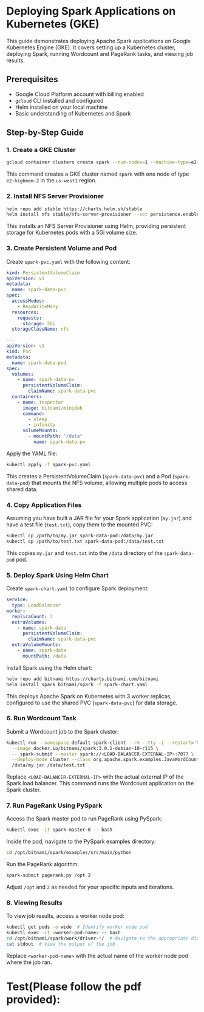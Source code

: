 # Deploying Spark Applications on Kubernetes (GKE)

This guide demonstrates deploying Apache Spark applications on Google Kubernetes Engine (GKE). It covers setting up a Kubernetes cluster, deploying Spark, running Wordcount and PageRank tasks, and viewing job results.

## Prerequisites
- Google Cloud Platform account with billing enabled
- `gcloud` CLI installed and configured
- Helm installed on your local machine
- Basic understanding of Kubernetes and Spark

## Step-by-Step Guide

### 1. Create a GKE Cluster
```bash
gcloud container clusters create spark --num-nodes=1 --machine-type=e2-highmem-2 --region=us-west1
```
This command creates a GKE cluster named `spark` with one node of type `e2-highmem-2` in the `us-west1` region.

### 2. Install NFS Server Provisioner
```bash
helm repo add stable https://charts.helm.sh/stable
helm install nfs stable/nfs-server-provisioner --set persistence.enabled=true,persistence.size=5Gi
```
This installs an NFS Server Provisioner using Helm, providing persistent storage for Kubernetes pods with a 5Gi volume size.

### 3. Create Persistent Volume and Pod
Create `spark-pvc.yaml` with the following content:
```yaml
kind: PersistentVolumeClaim
apiVersion: v1
metadata:
  name: spark-data-pvc
spec:
  accessModes:
    - ReadWriteMany
  resources:
    requests:
      storage: 2Gi
  storageClassName: nfs

---
apiVersion: v1
kind: Pod
metadata:
  name: spark-data-pod
spec:
  volumes:
    - name: spark-data-pv
      persistentVolumeClaim:
        claimName: spark-data-pvc
  containers:
    - name: inspector
      image: bitnami/minideb
      command:
        - sleep
        - infinity
      volumeMounts:
        - mountPath: "/data"
          name: spark-data-pv
```
Apply the YAML file:
```bash
kubectl apply -f spark-pvc.yaml
```
This creates a PersistentVolumeClaim (`spark-data-pvc`) and a Pod (`spark-data-pod`) that mounts the NFS volume, allowing multiple pods to access shared data.

### 4. Copy Application Files
Assuming you have built a JAR file for your Spark application (`my.jar`) and have a test file (`test.txt`), copy them to the mounted PVC:
```bash
kubectl cp /path/to/my.jar spark-data-pod:/data/my.jar
kubectl cp /path/to/test.txt spark-data-pod:/data/test.txt
```
This copies `my.jar` and `test.txt` into the `/data` directory of the `spark-data-pod` pod.

### 5. Deploy Spark Using Helm Chart
Create `spark-chart.yaml` to configure Spark deployment:
```yaml
service:
  type: LoadBalancer
worker:
  replicaCount: 3
  extraVolumes:
    - name: spark-data
      persistentVolumeClaim:
        claimName: spark-data-pvc
  extraVolumeMounts:
    - name: spark-data
      mountPath: /data
```
Install Spark using the Helm chart:
```bash
helm repo add bitnami https://charts.bitnami.com/bitnami
helm install spark bitnami/spark -f spark-chart.yaml
```
This deploys Apache Spark on Kubernetes with 3 worker replicas, configured to use the shared PVC (`spark-data-pvc`) for data storage.

### 6. Run Wordcount Task
Submit a Wordcount job to the Spark cluster:
```bash
kubectl run --namespace default spark-client --rm --tty -i --restart='Never' \
  --image docker.io/bitnami/spark:3.0.1-debian-10-r115 \
  -- spark-submit --master spark://<LOAD-BALANCER-EXTERNAL-IP>:7077 \
  --deploy-mode cluster --class org.apache.spark.examples.JavaWordCount \
  /data/my.jar /data/test.txt
```
Replace `<LOAD-BALANCER-EXTERNAL-IP>` with the actual external IP of the Spark load balancer. This command runs the Wordcount application on the Spark cluster.

### 7. Run PageRank Using PySpark
Access the Spark master pod to run PageRank using PySpark:
```bash
kubectl exec -it spark-master-0 -- bash
```
Inside the pod, navigate to the PySpark examples directory:
```bash
cd /opt/bitnami/spark/examples/src/main/python
```
Run the PageRank algorithm:
```bash
spark-submit pagerank.py /opt 2
```
Adjust `/opt` and `2` as needed for your specific inputs and iterations.

### 8. Viewing Results
To view job results, access a worker node pod:
```bash
kubectl get pods -o wide  # Identify worker node pod
kubectl exec -it <worker-pod-name> -- bash
cd /opt/bitnami/spark/work/driver-*/  # Navigate to the appropriate directory
cat stdout  # View the output of the job
```
Replace `<worker-pod-name>` with the actual name of the worker node pod where the job ran.

# Test(Please follow the pdf provided):
